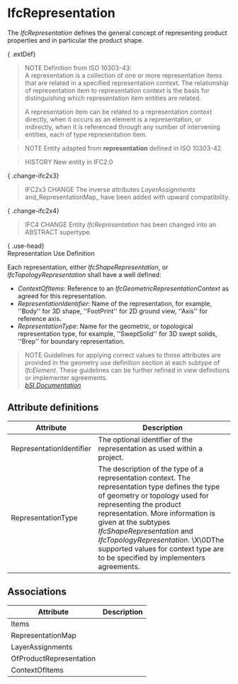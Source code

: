 IfcRepresentation
=================
The _IfcRepresentation_ defines the general concept of representing product
properties and in particular the product shape.  
  
{ .extDef}  
> NOTE  Definition from ISO 10303-43:  
> A representation is a collection of one or more representation items that
> are related in a specified representation context. The relationship of
> representation item to representation context is the basis for
> distinguishing which representation item entities are related.  
>  
> A representation item can be related to a representation context directly,
> when it occurs as an element is a representation, or indirectly, when it is
> referenced through any number of intervening entities, each of type
> representation item.  
  
> NOTE  Entity adapted from **representation** defined in ISO 10303-42.  
  
> HISTORY  New entity in IFC2.0  
  
{ .change-ifc2x3}  
> IFC2x3 CHANGE  The inverse attributes _LayerAssignments_
> and_RepresentationMap_ have been added with upward compatibility.  
  
{ .change-ifc2x4}  
> IFC4 CHANGE  Entity _IfcRepresentation_ has been changed into an ABSTRACT
> supertype.  
  
{ .use-head}  
Representation Use Definition  
  
Each representation, either _IfcShapeRepresentation_, or
_IfcTopologyRepresentation_ shall have a well defined:  
  
* _ContextOfItems_: Reference to an _IfcGeometricRepresentationContext_ as agreed for this representation.   
* _RepresentationIdentifier_: Name of the representation, for example, ''Body'' for 3D shape, ''FootPrint'' for 2D ground view, ''Axis'' for reference axis.   
* _RepresentationType_: Name for the geometric, or topological representation type, for example, ''SweptSolid'' for 3D swept solids, ''Brep'' for boundary representation.   
  
> NOTE  Guidelines for applying correct values to those attributes are
> provided in the geometry use definition section at each subtype of
> _IfcElement_. These guidelines can be further refined in view definitions or
> implementer agreements.  
[ _bSI
Documentation_](https://standards.buildingsmart.org/IFC/DEV/IFC4_2/FINAL/HTML/schema/ifcrepresentationresource/lexical/ifcrepresentation.htm)


Attribute definitions
---------------------
| Attribute                | Description                                                                                                                                                                                                                                                                                                                                                                |
|--------------------------|----------------------------------------------------------------------------------------------------------------------------------------------------------------------------------------------------------------------------------------------------------------------------------------------------------------------------------------------------------------------------|
| RepresentationIdentifier | The optional identifier of the representation as used within a project.                                                                                                                                                                                                                                                                                                    |
| RepresentationType       | The description of the type of a representation context. The representation type defines the type of geometry or topology used for representing the product representation. More information is given at the subtypes _IfcShapeRepresentation_ and _IfcTopologyRepresentation_. \X\0DThe supported values for context type are to be specified by implementers agreements. |

Associations
------------
| Attribute               | Description   |
|-------------------------|---------------|
| Items                   |               |
| RepresentationMap       |               |
| LayerAssignments        |               |
| OfProductRepresentation |               |
| ContextOfItems          |               |

